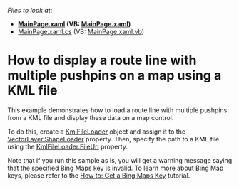 <!-- default file list -->
*Files to look at*:

* **[MainPage.xaml](./CS/KmlLoaderExample/MainPage.xaml) (VB: [MainPage.xaml](./VB/KmlLoaderExample/MainPage.xaml))**
* [MainPage.xaml.cs](./CS/KmlLoaderExample/MainPage.xaml.cs) (VB: [MainPage.xaml.vb](./VB/KmlLoaderExample/MainPage.xaml.vb))
<!-- default file list end -->
# How to display a route line with multiple pushpins on a map using a KML file


<p>This example demonstrates how to load a route line with multiple pushpins from a KML file and display these data on a map control. <br />
</p><p>To do this, create a <a href="http://documentation.devexpress.com/#Silverlight/clsDevExpressXpfMapKmlFileLoadertopic"><u>KmlFileLoader</u></a> object and assign it to the <a href="http://documentation.devexpress.com/#Silverlight/DevExpressXpfMapVectorLayer_ShapeLoadertopic"><u>VectorLayer.ShapeLoader</u></a> property. Then, specify the path to a KML file using the <a href="http://documentation.devexpress.com/#Silverlight/DevExpressXpfMapKmlFileLoader_FileUritopic"><u>KmlFileLoader.FileUri</u></a> property.<br />
</p><p>Note that if you run this sample as is, you will get a warning message saying that the specified Bing Maps key is invalid. To learn more about Bing Map keys, please refer to the <a href="http://documentation.devexpress.com/#Silverlight/CustomDocument5975"><u>How to: Get a Bing Maps Key</u></a> tutorial.</p><br />
<br />
<br />


<br/>


